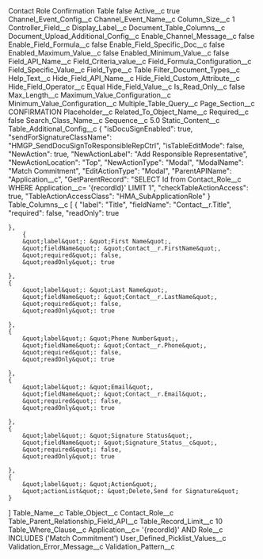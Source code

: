 <?xml version="1.0" encoding="UTF-8"?>
<CustomMetadata xmlns="http://soap.sforce.com/2006/04/metadata" xmlns:xsi="http://www.w3.org/2001/XMLSchema-instance" xmlns:xsd="http://www.w3.org/2001/XMLSchema">
    <label>Contact Role Confirmation Table</label>
    <protected>false</protected>
    <values>
        <field>Active__c</field>
        <value xsi:type="xsd:boolean">true</value>
    </values>
    <values>
        <field>Channel_Event_Config__c</field>
        <value xsi:nil="true"/>
    </values>
    <values>
        <field>Channel_Event_Name__c</field>
        <value xsi:nil="true"/>
    </values>
    <values>
        <field>Column_Size__c</field>
        <value xsi:type="xsd:string">1</value>
    </values>
    <values>
        <field>Controller_Field__c</field>
        <value xsi:nil="true"/>
    </values>
    <values>
        <field>Display_Label__c</field>
        <value xsi:nil="true"/>
    </values>
    <values>
        <field>Document_Table_Columns__c</field>
        <value xsi:nil="true"/>
    </values>
    <values>
        <field>Document_Upload_Additional_Config__c</field>
        <value xsi:nil="true"/>
    </values>
    <values>
        <field>Enable_Channel_Message__c</field>
        <value xsi:type="xsd:boolean">false</value>
    </values>
    <values>
        <field>Enable_Field_Formula__c</field>
        <value xsi:type="xsd:boolean">false</value>
    </values>
    <values>
        <field>Enable_Field_Specific_Doc__c</field>
        <value xsi:type="xsd:boolean">false</value>
    </values>
    <values>
        <field>Enabled_Maximum_Value__c</field>
        <value xsi:type="xsd:boolean">false</value>
    </values>
    <values>
        <field>Enabled_Minimum_Value__c</field>
        <value xsi:type="xsd:boolean">false</value>
    </values>
    <values>
        <field>Field_API_Name__c</field>
        <value xsi:nil="true"/>
    </values>
    <values>
        <field>Field_Criteria_value__c</field>
        <value xsi:nil="true"/>
    </values>
    <values>
        <field>Field_Formula_Configuration__c</field>
        <value xsi:nil="true"/>
    </values>
    <values>
        <field>Field_Specific_Value__c</field>
        <value xsi:nil="true"/>
    </values>
    <values>
        <field>Field_Type__c</field>
        <value xsi:type="xsd:string">Table</value>
    </values>
    <values>
        <field>Filter_Document_Types__c</field>
        <value xsi:nil="true"/>
    </values>
    <values>
        <field>Help_Text__c</field>
        <value xsi:nil="true"/>
    </values>
    <values>
        <field>Hide_Field_API_Name__c</field>
        <value xsi:nil="true"/>
    </values>
    <values>
        <field>Hide_Field_Custom_Attribute__c</field>
        <value xsi:nil="true"/>
    </values>
    <values>
        <field>Hide_Field_Operator__c</field>
        <value xsi:type="xsd:string">Equal</value>
    </values>
    <values>
        <field>Hide_Field_Value__c</field>
        <value xsi:nil="true"/>
    </values>
    <values>
        <field>Is_Read_Only__c</field>
        <value xsi:type="xsd:boolean">false</value>
    </values>
    <values>
        <field>Max_Length__c</field>
        <value xsi:nil="true"/>
    </values>
    <values>
        <field>Maximum_Value_Configuration__c</field>
        <value xsi:nil="true"/>
    </values>
    <values>
        <field>Minimum_Value_Configuration__c</field>
        <value xsi:nil="true"/>
    </values>
    <values>
        <field>Multiple_Table_Query__c</field>
        <value xsi:nil="true"/>
    </values>
    <values>
        <field>Page_Section__c</field>
        <value xsi:type="xsd:string">CONFIRMATION</value>
    </values>
    <values>
        <field>Placeholder__c</field>
        <value xsi:nil="true"/>
    </values>
    <values>
        <field>Related_To_Object_Name__c</field>
        <value xsi:nil="true"/>
    </values>
    <values>
        <field>Required__c</field>
        <value xsi:type="xsd:boolean">false</value>
    </values>
    <values>
        <field>Search_Class_Name__c</field>
        <value xsi:nil="true"/>
    </values>
    <values>
        <field>Sequence__c</field>
        <value xsi:type="xsd:double">5.0</value>
    </values>
    <values>
        <field>Static_Content__c</field>
        <value xsi:nil="true"/>
    </values>
    <values>
        <field>Table_Additional_Config__c</field>
        <value xsi:type="xsd:string">{
	&quot;isDocuSignEnabled&quot;: true,
	&quot;sendForSignatureClassName&quot;: &quot;HMGP_SendDocuSignToResponsibleRepCtrl&quot;,
	&quot;isTableEditMode&quot;: false,
	&quot;NewAction&quot;: true,
	&quot;NewActionLabel&quot;: &quot;Add Responsible Representative&quot;,
	&quot;NewActionLocation&quot;: &quot;Top&quot;,
	&quot;NewActionType&quot;: &quot;Modal&quot;,
	&quot;ModalName&quot;: &quot;Match Commitment&quot;,
	&quot;EditActionType&quot;: &quot;Modal&quot;,
	&quot;ParentAPIName&quot;: &quot;Application__c&quot;,
	&quot;GetParentRecord&quot;: &quot;SELECT Id from Contact_Role__c WHERE Application__c= &apos;{recordId}&apos; LIMIT 1&quot;,
	&quot;checkTableActionAccess&quot;: true,
	&quot;TableActionAccessClass&quot;: &quot;HMA_SubApplicationRole&quot;
}</value>
    </values>
    <values>
        <field>Table_Columns__c</field>
        <value xsi:type="xsd:string">[     	{
		&quot;label&quot;: &quot;Title&quot;,
		&quot;fieldName&quot;: &quot;Contact__r.Title&quot;,
		&quot;required&quot;: false,
		&quot;readOnly&quot;: true

	},
        {
		&quot;label&quot;: &quot;First Name&quot;,
		&quot;fieldName&quot;: &quot;Contact__r.FirstName&quot;,
		&quot;required&quot;: false,
		&quot;readOnly&quot;: true

	},
	{
		&quot;label&quot;: &quot;Last Name&quot;,
		&quot;fieldName&quot;: &quot;Contact__r.LastName&quot;,
		&quot;required&quot;: false,
		&quot;readOnly&quot;: true

	},
	{
		&quot;label&quot;: &quot;Phone Number&quot;,
		&quot;fieldName&quot;: &quot;Contact__r.Phone&quot;,
		&quot;required&quot;: false,
		&quot;readOnly&quot;: true

	},
	{
		&quot;label&quot;: &quot;Email&quot;,
		&quot;fieldName&quot;: &quot;Contact__r.Email&quot;,
		&quot;required&quot;: false,
		&quot;readOnly&quot;: true

	},
	{
		&quot;label&quot;: &quot;Signature Status&quot;,
		&quot;fieldName&quot;: &quot;Signature_Status__c&quot;,
		&quot;required&quot;: false,
		&quot;readOnly&quot;: true

	},
	{
		&quot;label&quot;: &quot;Action&quot;,
		&quot;actionList&quot;: &quot;Delete,Send for Signature&quot;
	}
]</value>
    </values>
    <values>
        <field>Table_Name__c</field>
        <value xsi:nil="true"/>
    </values>
    <values>
        <field>Table_Object__c</field>
        <value xsi:type="xsd:string">Contact_Role__c</value>
    </values>
    <values>
        <field>Table_Parent_Relationship_Field_API__c</field>
        <value xsi:nil="true"/>
    </values>
    <values>
        <field>Table_Record_Limit__c</field>
        <value xsi:type="xsd:string">10</value>
    </values>
    <values>
        <field>Table_Where_Clause__c</field>
        <value xsi:type="xsd:string">Application__c= &apos;{recordId}&apos; AND Role__c INCLUDES (&apos;Match Commitment&apos;)</value>
    </values>
    <values>
        <field>User_Defined_Picklist_Values__c</field>
        <value xsi:nil="true"/>
    </values>
    <values>
        <field>Validation_Error_Message__c</field>
        <value xsi:nil="true"/>
    </values>
    <values>
        <field>Validation_Pattern__c</field>
        <value xsi:nil="true"/>
    </values>
</CustomMetadata>
